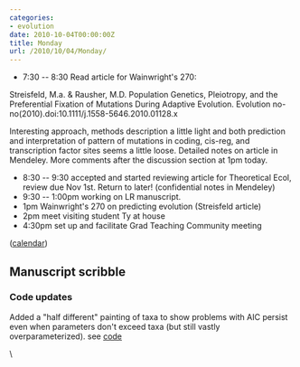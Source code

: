```yaml
---
categories:
- evolution
date: 2010-10-04T00:00:00Z
title: Monday
url: /2010/10/04/Monday/
---
```


-   7:30 -- 8:30 Read ﻿article for Wainwright's 270:

Streisfeld, M.a. & Rausher, M.D. Population Genetics, Pleiotropy, and
the Preferential Fixation of Mutations During Adaptive Evolution.
Evolution no-no(2010).doi:10.1111/j.1558-5646.2010.01128.x

Interesting approach, methods description a little light and both
prediction and interpretation of pattern of mutations in coding,
cis-reg, and transcription factor sites seems a little loose. Detailed
notes on article in Mendeley. More comments after the discussion section
at 1pm today.

-   8:30 -- 9:30 accepted and started reviewing article for Theoretical
    Ecol, review due Nov 1st. Return to later! (confidential notes in
    Mendeley)
-   9:30 -- 1:00pm working on LR manuscript.
-   1pm Wainwright's 270 on predicting evolution (Streisfeld article)
-   2pm meet visiting student Ty at house
-   4:30pm set up and facilitate Grad Teaching Community meeting

([calendar](http://www.carlboettiger.info/calendar "http://www.carlboettiger.info/calendar"))

Manuscript scribble
-------------------

### Code updates

Added a "half different" painting of taxa to show problems with AIC
persist even when parameters don't exceed taxa (but still vastly
overparameterized). see
[code](http://github.com/cboettig/Comparative-Phylogenetics/commit/5e3eb6115e1d2e30f12a52713aba76b10ba470f0#diff-1 "http://github.com/cboettig/Comparative-Phylogenetics/commit/5e3eb6115e1d2e30f12a52713aba76b10ba470f0#diff-1")

\

